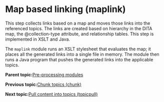 # Map based linking \(maplink\)

This step collects links based on a map and moves those links into the referenced topics. The links are created based on hierarchy in the DITA map, the @collection-type attribute, and relationship tables. This step is implemented in XSLT and Java.

The `maplink` module runs an XSLT stylesheet that evaluates the map; it places all the generated links into a single file in memory. The module then runs a Java program that pushes the generated links into the applicable topics.

**Parent topic:**[Pre-processing modules](../dev_ref/DITA-OTPreprocess.md)

**Previous topic:**[Chunk topics \(chunk\)](../dev_ref/preprocess-chunk.md)

**Next topic:**[Pull content into topics \(topicpull\)](../dev_ref/preprocess-topicpull.md)

